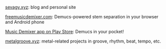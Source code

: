 [sevagy.xyz](https://sevag.xyz): blog and personal site

[freemusicdemixer.com](https://freemusicdemixer.com): Demucs-powered stem separation in your browser and Android phone

[Music Demixer app on Play Store](https://play.google.com/store/apps/details?id=com.freemusicdemixer.pro): Demucs in your pocket!

[metalgroove.xyz](https://metalgroove.xyz): metal-related projects in groove, rhythm, beat, tempo, etc.
